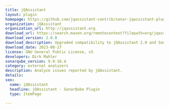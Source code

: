 ```yaml
---
title: jQAssistant
layout: plugin
homepage: https://github.com/jqassistant-contrib/sonar-jqassistant-plugin
organization: jQAssistant
organization_url: http://jqassistant.org
download_url: https://search.maven.org/remotecontent?filepath=org/jqassistant/tooling/sonarqube/sonar-jqassistant-plugin/2.0.0/sonar-jqassistant-plugin-2.0.0.jar
download_version: 2.0.0
download_description: Upgraded compatibility to jQAssistant 2.0 and SonarQube 9.9 (LTS)
download_date: 2023-08-27
license: GNU General Public License, v3
developers: Dirk Mahler
sonarqube_version: 9.9-10.4
category: external analyzers
description: Analyze issues reported by jQAssistant.
details: 
seo:
  name: jQAssistant
  headline: jQAssistant - SonarQube Plugin
  type: ItemPage

---
```

